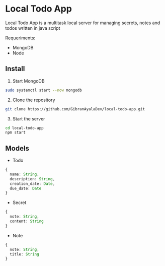 # Local Todo App

Local Todo App is a multitask local server for managing secrets, notes and todos written in java script

Requeriments:
  * MongoDB
  * Node

## Install

1. Start MongoDB

```bash
sudo systemctl start --now mongodb
```

2. Clone the repository

```bash
git clone https://github.com/GibranAyalaDev/local-todo-app.git
```

3. Start the server

```bash
cd local-todo-app
npm start
```

## Models

* Todo

```typescript
{
  name: String,
  description: String,
  creation_date: Date,
  due_date: Date
}
```

* Secret

```typescript
{
  note: String,
  content: String
}
```

* Note

```typescript
{
  note: String,
  title: String
}
```
